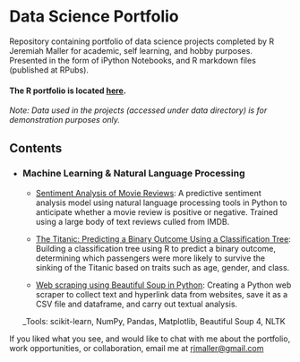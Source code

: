 # Data Science Portfolio
Repository containing portfolio of data science projects completed by R Jeremiah Maller for academic, self learning, and hobby purposes. Presented in the form of iPython Notebooks, and R markdown files (published at RPubs).

#### The R portfolio is located [here](http://rpubs.com/sajal_sharma/).

_Note: Data used in the projects (accessed under data directory) is for demonstration purposes only._

## Contents

- ### Machine Learning & Natural Language Processing

	- [Sentiment Analysis of Movie Reviews](https://github.com/rjmaller/ECON628-01-rjmaller/blob/master/projects/NLP_Sentiment_Analysis_Movie_Reviews.ipynb): A predictive sentiment analysis model using natural language processing tools in Python to anticipate whether a movie review is positive or negative. Trained using a large body of text reviews culled from IMDB.
  
	- [The Titanic: Predicting a Binary Outcome Using a Classification Tree](https://github.com/sajal2692/data-science-portfolio/blob/master/finding_donors/finding_donors.ipynb): Building a classification tree using R to predict a binary outcome, determining which passengers were more likely to survive the sinking of the Titanic based on traits such as age, gender, and class.
  
	- [Web scraping using Beautiful Soup in Python](https://github.com/sajal2692/data-science-portfolio/blob/master/customer_segments/customer_segments.ipynb): Creating a Python web scraper to collect text and hyperlink data from websites, save it as a CSV file and dataframe, and carry out textual analysis.
  
	_Tools: scikit-learn, NumPy, Pandas, Matplotlib, Beautiful Soup 4, NLTK

If you liked what you see, and would like to chat with me about the portfolio, work opportunities, or collaboration, email me at rjmaller@gmail.com 

